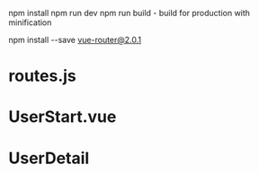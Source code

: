 npm install
npm run dev
npm run build - build for production with minification

npm install --save vue-router@2.0.1

# routes.js

# UserStart.vue

# UserDetail
